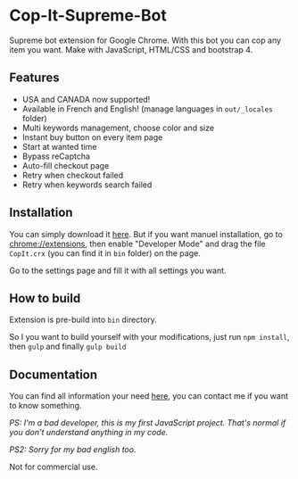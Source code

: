 # Cop-It-Supreme-Bot
Supreme bot extension for Google Chrome. With this bot you can cop any item you want. Make with JavaScript, HTML/CSS and bootstrap 4.

## Features
* USA and CANADA now supported!
* Available in French and English! (manage languages in `out/_locales` folder)
* Multi keywords management, choose color and size
* Instant buy button on every item page
* Start at wanted time
* Bypass reCaptcha
* Auto-fill checkout page
* Retry when checkout failed
* Retry when keywords search failed

## Installation
You can simply download it [here](https://chrome.google.com/webstore/detail/cop-it-supreme-bot/nnkdcekecphmmnkimhpgangidfcngdpp).
But if you want manuel installation, go to [chrome://extensions](chrome://extensions), then enable "Developer Mode" and drag the file `CopIt.crx` (you can find it in `bin` folder) on the page.

Go to the settings page and fill it with all settings you want.

## How to build
Extension is pre-build into `bin` directory.

So I you want to build yourself with your modifications, just run `npm install`, then `gulp` and finally `gulp build`

## Documentation
You can find all information your need [here](https://copit.fr), you can contact me if you want to know something.

*PS: I'm a bad developer, this is my first JavaScript project. That's normal if you don't understand anything in my code.*

*PS2: Sorry for my bad english too.*

Not for commercial use.
